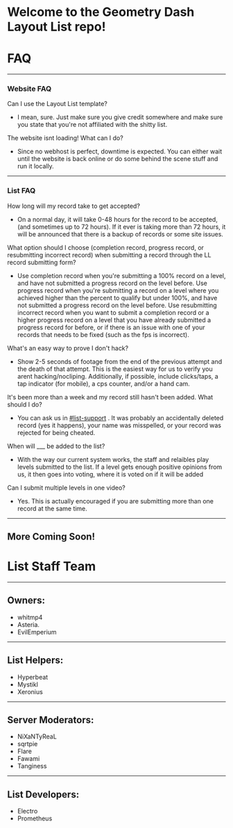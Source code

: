 # Welcome to the Geometry Dash Layout List repo!

# FAQ

---

### Website FAQ

Can I use the Layout List template?

- I mean, sure. Just make sure you give credit somewhere and make sure you state
  that you're not affiliated with the shitty list.

The website isnt loading! What can I do?

- Since no webhost is perfect, downtime is expected. You can either wait until the
  website is back online or do some behind the scene stuff and run it
  locally.

---

### List FAQ

How long will my record take to get accepted?

- On a normal day, it will take 0-48 hours for the record to be accepted,
  (and sometimes up to 72 hours). If it ever is taking more than 72 hours,
  it will be announced that there is a backup of records or some site issues.

What option should I choose (completion record, progress record, or resubmitting incorrect record) when submitting a record through the LL record submitting form?

- Use completion record when you're submitting a 100% record on a level, and
  have not submitted a progress record on the level before. Use progress
  record when you're submitting a record on a level where you achieved higher
  than the percent to qualify but under 100%, and have not submitted a progress
  record on the level before.  Use resubmitting incorrect record when you
  want to submit a completion record or a higher progress record on a level that
  you have already submitted a progress record for before, or if there is an
  issue with one of your records that needs to be fixed (such as the fps is
  incorrect).

What's an easy way to prove I don't hack?

- Show 2-5 seconds of footage from the end of the previous attempt and the death of that
  attempt. This is the easiest way for us to verify you arent hacking/nocliping.
  Additionally, if possible, include clicks/taps, a tap indicator (for mobile), a cps
  counter, and/or a hand cam.

It's been more than a week and my record still hasn't been added. What should I do?

- You can ask us in
  [#list-support](https://discord.com/channels/713151800932433972/744151240765603951)
  . It was probably an accidentally deleted record (yes it happens), your name was
  misspelled, or your record was rejected for being cheated.

When will \_\_\_ be added to the list?

- With the way our current system works, the staff and relaibles play levels submitted
  to the list. If a level gets enough positive opinions from us, it then goes into
  voting, where it is voted on if it will be added

Can I submit multiple levels in one video?

- Yes. This is actually encouraged if you are submitting more than one record at the
  same time.

---

## More Coming Soon!

# List Staff Team

---

## Owners:

- whitmp4
- Asteria.
- EvilEmperium

---

## List Helpers:

- Hyperbeat
- Mystikl
- Xeronius

---

## Server Moderators:

- NiXaNTyReaL
- sqrtpie
- Flare
- Fawami
- Tanginess

---

## List Developers:

- Electro
- Prometheus
